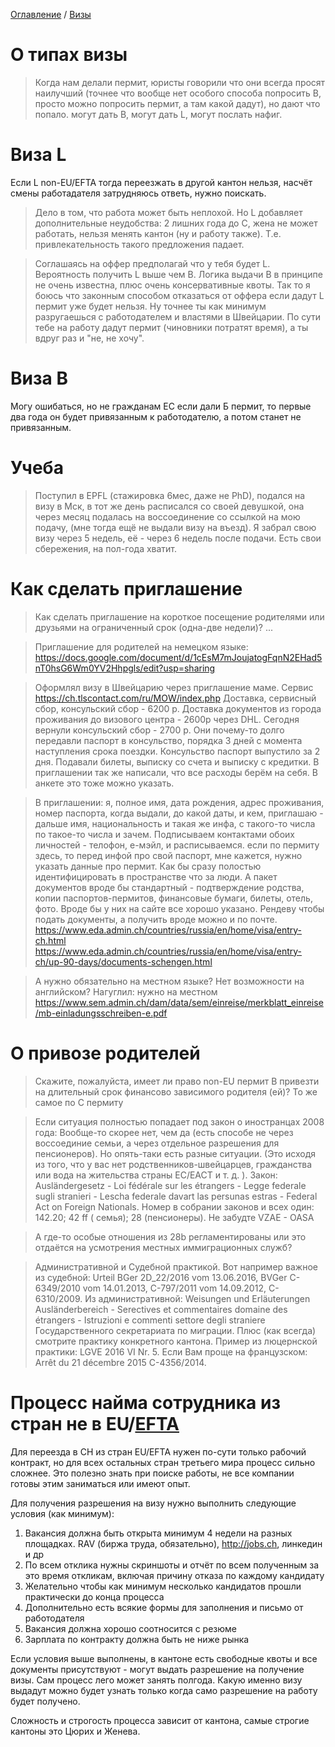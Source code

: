 [Оглавление](/faq/) / [Визы](/faq/inbox/Визы.html)

# О типах визы
> Когда нам делали пермит, юристы говорили что они всегда просят наилучший (точнее что вообще нет особого способа попросить B, просто можно попросить пермит, а там какой дадут), но дают что попало. могут дать B, могут дать L, могут послать нафиг.

# Виза L
Если L non-EU/EFTA тогда переезжать в другой кантон нельзя, насчёт смены работадателя затрудняюсь ответь, нужно поискать.
>Дело в том, что работа может быть неплохой. Но L добавляет дополнительные неудобства: 2 лишних года до С, жена не может работать, нельзя менять кантон (ну и работу также). Т.е. привлекательность такого предложения падает.

>Соглашаясь на оффер предполагай что у тебя будет L. Вероятность получить L выше чем B. Логика выдачи B в принципе не очень известна, плюс очень консервативные квоты. Так то я боюсь что законным способом отказаться от оффера если дадут L пермит уже будет нельзя. Ну точнее ты как минимум разругаешься с работодателем и властями в Швейцарии. По сути тебе на работу дадут пермит (чиновники потратят время), а ты вдруг раз и "не, не хочу".

# Виза B
Могу ошибаться, но не гражданам ЕС если дали Б пермит, то первые два года он будет привязанным к работодателю, а потом станет не привязанным.

# Учеба
> Поступил в EPFL (стажировка 6мес, даже не PhD), подался на визу в Мск, в тот же день расписался со своей девушкой, она через месяц подалась на воссоединение со ссылкой на мою подачу, (мне тогда ещё не выдали визу на въезд). Я забрал свою визу через 5 недель, её - через 6 недель после подачи. Есть свои сбережения, на пол-года хватит.

# Как сделать приглашение
> Как сделать приглашение на короткое посещение родителями или друзьями на ограниченный срок (одна-две недели)? ...

> Приглашение для родителей на немецком языке: https://docs.google.com/document/d/1cEsM7mJoujatogFqnN2EHad5nT0hsG6Wm0YV2Hhpgls/edit?usp=sharing

> Оформлял визу в Швейцарию через приглашение маме.
Сервис https://ch.tlscontact.com/ru/MOW/index.php
Доставка, сервисный сбор, консульский сбор - 6200 р.
Доставка документов из города проживания до визового центра - 2600р  через DHL.
Сегодня вернули консульский сбор - 2700 р.
Они почему-то долго передавли паспорт в консульство, порядка 3 дней с момента наступления срока поездки.
Консульство паспорт выпустило за 2 дня. 
Подавали билеты, выписку со счета и выписку с кредитки. В приглашении так же написали, что все расходы берём на себя. В анкете это тоже можно указать.

> В приглашении: я, полное имя, дата рождения, адрес проживания, номер паспорта, когда выдали, до какой даты, и кем, приглашаю - дальше имя, национальность и такая же инфа, с такого-то числа по такое-то числа и зачем. 
Подписываем контактами обоиx личностей - телофон, е-мэйл, и расписываемся.
если по пермиту здесь, то перед инфой про свой паспорт, мне кажется, нужно указать данные про пермит. Как бы сразу полостью идентифицировать в пространстве что за люди. 
А пакет документов вроде бы стандартный - подтверждение родства, копии паспортов-пермитов, финансовые бумаги, билеты, отель, фото. Вроде бы у них на сайте все хорошо указано. Рендеву чтобы подать документы, а получить вроде можно и по почте.
https://www.eda.admin.ch/countries/russia/en/home/visa/entry-ch.html
https://www.eda.admin.ch/countries/russia/en/home/visa/entry-ch/up-90-days/documents-schengen.html

> А нужно обязательно на местном языке? Нет возможности на английском?
Нагуглил: нужно на местном
https://www.sem.admin.ch/dam/data/sem/einreise/merkblatt_einreise/mb-einladungsschreiben-e.pdf

# О привозе родителей
> Скажите, пожалуйста, имеет ли право non-EU пермит B привезти на длительный срок финансово зависимого родителя (ей)? То же самое по С пермиту

>Если ситуация полностью попадает под закон о иностранцах 2008 года: Вообще-то скорее нет, чем да (есть способе не через воссоединие семьи, а через отдельное разрешения для пенсионеров). Но опять-таки есть разные ситуации. (Это исходя из того, что у вас нет родственников-швейцарцев, гражданства или вода на жительства страны ЕС/ЕАСТ и т. д. ). Закон: Ausländergesetz - Loi fédérale sur les étrangers - Legge federale sugli stranieri - Lescha federale davart las persunas estras - Federal Act on Foreign Nationals. Номер в собрании законов и всех один: 142.20; 42 ff ( семья); 28 (пенсионеры). Не забудте VZAE - OASA

> А где-то особые отношения из 28b регламентированы или это отдаётся на усмотрения местных иммиграционных служб?

> Административной и Судебной практикой. Вот например важное из судебной: Urteil BGer 2D_22/2016 vom 13.06.2016, BVGer C-6349/2010 vom 14.01.2013, C-797/2011 vom 14.09.2012, C-6310/2009. Из административной: Weisungen und Erläuterungen Ausländerbereich - Serectives et commentaires domaine des étrangers - Istruzioni e commenti settore degli straniere Государственного секретариата по миграции. Плюс (как всегда) смотрите практику конкретного кантона. Пример из люцернской практики: LGVE 2016 VI Nr. 5. Если Вам проще на французском: Arrêt du 21 décembre 2015 C-4356/2014.

# Процесс найма сотрудника из стран не в EU/[EFTA](https://en.wikipedia.org/wiki/European_Free_Trade_Association)

Для переезда в CH из стран EU/EFTA нужен по-сути только рабочий контракт, но для всех остальных стран третьего мира процесс сильно сложнее. Это полезно знать при поиске работы, не все компании готовы этим заниматься или имеют опыт. 

Для получения разрешения на визу нужно выполнить следующие условия (как минимум):
1. Вакансия должна быть открыта минимум 4 недели на разных площадках. RAV (биржа труда, обязательно), http://jobs.ch, линкедин и др
2. По всем отклика нужны скриншоты и отчёт по всем полученным за это время откликам, включая причину отказа по каждому кандидату
3. Желательно чтобы как минимум несколько кандидатов прошли практически до конца процесса
4. Дополнительно есть всякие формы для заполнения и письмо от работодателя
5. Вакансия должна хорошо соотносится с резюме
6. Зарплата по контракту должна быть не ниже рынка

Если условия выше выполнены, в кантоне есть свободные квоты и все документы присутствуют - могут выдать разрешение на получение визы. Сам процесс лего может занять полгода. Какую именно визу выдадут можно будет узнать только когда само разрешение на работу будет получено.

Сложность и строгость процесса зависит от кантона, самые строгие кантоны это Цюрих и Женева.


